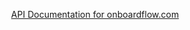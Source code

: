 <p align="center">
  <a href="https://onboardflow.com">API Documentation for onboardflow.com</a>
</p>
